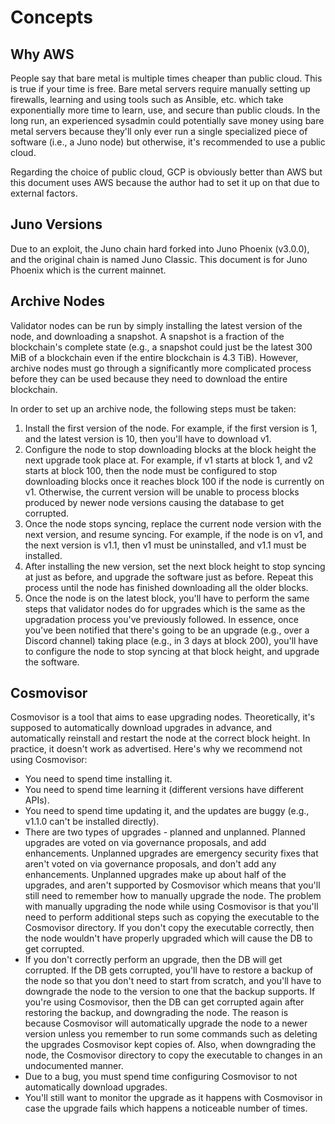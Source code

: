 # Concepts

## Why AWS

People say that bare metal is multiple times cheaper than public cloud. This is true if your time is free. Bare metal
servers require manually setting up firewalls, learning and using tools such as Ansible, etc. which take exponentially
more time to learn, use, and secure than public clouds. In the long run, an experienced sysadmin could potentially save
money using bare metal servers because they'll only ever run a single specialized piece of software (i.e., a Juno node)
but otherwise, it's recommended to use a public cloud.

Regarding the choice of public cloud, GCP is obviously better than AWS but this document uses AWS because the author had
to set it up on that due to external factors.

## Juno Versions

Due to an exploit, the Juno chain hard forked into Juno Phoenix (v3.0.0), and the original chain is named Juno Classic.
This document is for Juno Phoenix which is the current mainnet.

## Archive Nodes

Validator nodes can be run by simply installing the latest version of the node, and downloading a snapshot. A snapshot
is a fraction of the blockchain's complete state (e.g., a snapshot could just be the latest 300 MiB of a blockchain even
if the entire blockchain is 4.3 TiB). However, archive nodes must go through a significantly more complicated process
before they can be used because they need to download the entire blockchain.

In order to set up an archive node, the following steps must be taken:

1. Install the first version of the node. For example, if the first version is 1, and the latest version is 10, then
   you'll have to download v1.
2. Configure the node to stop downloading blocks at the block height the next upgrade took place at. For example, if v1
   starts at block 1, and v2 starts at block 100, then the node must be configured to stop downloading blocks once it
   reaches block 100 if the node is currently on v1. Otherwise, the current version will be unable to process blocks
   produced by newer node versions causing the database to get corrupted.
3. Once the node stops syncing, replace the current node version with the next version, and resume syncing. For example,
   if the node is on v1, and the next version is v1.1, then v1 must be uninstalled, and v1.1 must be installed.
4. After installing the new version, set the next block height to stop syncing at just as before, and upgrade the
   software just as before. Repeat this process until the node has finished downloading all the older blocks.
5. Once the node is on the latest block, you'll have to perform the same steps that validator nodes do for upgrades
   which is the same as the upgradation process you've previously followed. In essence, once you've been notified that
   there's going to be an upgrade (e.g., over a Discord channel) taking place (e.g., in 3 days at block 200), you'll
   have to configure the node to stop syncing at that block height, and upgrade the software.

## Cosmovisor

Cosmovisor is a tool that aims to ease upgrading nodes. Theoretically, it's supposed to automatically download upgrades
in advance, and automatically reinstall and restart the node at the correct block height. In practice, it doesn't work
as advertised. Here's why we recommend not using Cosmovisor:

- You need to spend time installing it.
- You need to spend time learning it (different versions have different APIs).
- You need to spend time updating it, and the updates are buggy (e.g., v1.1.0 can't be installed directly).
- There are two types of upgrades - planned and unplanned. Planned upgrades are voted on via governance proposals, and
  add enhancements. Unplanned upgrades are emergency security fixes that aren't voted on via governance proposals, and
  don't add any enhancements. Unplanned upgrades make up about half of the upgrades, and aren't supported by Cosmovisor
  which means that you'll still need to remember how to manually upgrade the node. The problem with manually upgrading
  the node while using Cosmovisor is that you'll need to perform additional steps such as copying the executable to the
  Cosmovisor directory. If you don't copy the executable correctly, then the node wouldn't have properly upgraded which
  will cause the DB to get corrupted.
- If you don't correctly perform an upgrade, then the DB will get corrupted. If the DB gets corrupted, you'll have to
  restore a backup of the node so that you don't need to start from scratch, and you'll have to downgrade the node to
  the version to one that the backup supports. If you're using Cosmovisor, then the DB can get corrupted again after
  restoring the backup, and downgrading the node. The reason is because Cosmovisor will automatically upgrade the node
  to a newer version unless you remember to run some commands such as deleting the upgrades Cosmovisor kept copies of.
  Also, when downgrading the node, the Cosmovisor directory to copy the executable to changes in an undocumented manner.
- Due to a bug, you must spend time configuring Cosmovisor to not automatically download upgrades.
- You'll still want to monitor the upgrade as it happens with Cosmovisor in case the upgrade fails which happens a
  noticeable number of times.
